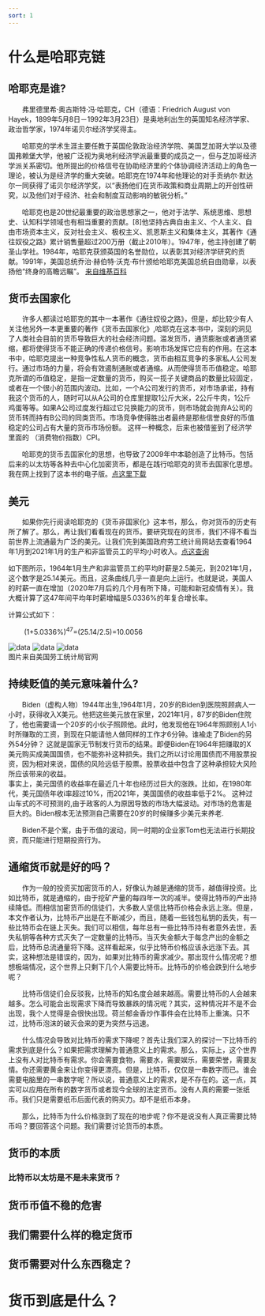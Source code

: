 ```yaml
---
sort: 1
---
```


# 什么是哈耶克链

## 哈耶克是谁?
   
&ensp;&ensp;&ensp;&ensp;弗里德里希·奥古斯特·冯·哈耶克，CH（德语：Friedrich August von Hayek，1899年5月8日－1992年3月23日）是奥地利出生的英国知名经济学家、政治哲学家，1974年诺贝尔经济学奖得主。

&ensp;&ensp;&ensp;&ensp;哈耶克的学术生涯主要任教于英国伦敦政治经济学院、美国芝加哥大学以及德国弗赖堡大学，他被广泛视为奥地利经济学派最重要的成员之一，但与芝加哥经济学派关系密切。他所提出的价格信号在协助经济里的个体协调经济活动上的角色一理论，被认为是经济学的重大突破。哈耶克在1974年和他理论的对手贡纳尔·默达尔一同获得了诺贝尔经济学奖，以“表扬他们在货币政策和商业周期上的开创性研究，以及他们对于经济、社会和制度互动影响的敏锐分析。”

&ensp;&ensp;&ensp;&ensp;哈耶克也是20世纪最重要的政治思想家之一，他对于法学、系统思维、思想史、认知科学领域也有相当重要的贡献。[8]他坚持古典自由主义、个人主义、自由市场资本主义，反对社会主义、极权主义、凯恩斯主义和集体主义，其著作《通往奴役之路》累计销售量超过200万册（截止2010年）。1947年，他主持创建了朝圣山学社。1984年，哈耶克获颁英国的名誉勋位，以表彰其对经济学研究的贡献。1991年，美国总统乔治·赫伯特·沃克·布什颁给哈耶克美国总统自由勋章，以表扬他“终身的高瞻远瞩”。 [来自维基百科](https://zh.wikipedia.org/wiki/%E5%BC%97%E9%87%8C%E5%BE%B7%E9%87%8C%E5%B8%8C%C2%B7%E5%93%88%E8%80%B6%E5%85%8B)


## 货币去国家化
&ensp;&ensp;&ensp;&ensp;许多人都读过哈耶克的其中一本著作《通往奴役之路》，但是，却比较少有人关注他另外一本更重要的著作《货币去国家化》,哈耶克在这本书中，深刻的洞见了人类社会目前的货币导致巨大的社会经济问题。滥发货币，通货膨胀或者通货紧缩，都将使得货币不能正确的传递价格信号。影响市场发挥它应有的作用。在这本书中，哈耶克提出一种竞争性私人货币的概念，货币由相互竞争的多家私人公司发行。通过市场的力量，将会有效遏制通胀或者通缩。从而使得货币币值稳定。哈耶克所谓的币值稳定，是指一定数量的货币，购买一揽子关键商品的数量比较固定，或者在一个很小的范围内波动。比如，一个A公司发行的货币，对市场承诺，持有我这个货币的人，随时可以从A公司的仓库里提取1公斤大米，2公斤牛肉，1公斤鸡蛋等等。如果A公司过度发行超过它兑换能力的货币，则市场就会抛弃A公司的货币转而持有B公司的同类货币。市场竞争使得胜出者最终是那些信誉良好的币值稳定的公司占有大量的货币市场份额。  这样一种概念，后来也被借鉴到了经济学里面的 （消费物价指数）CPI。

&ensp;&ensp;&ensp;&ensp;哈耶克的货币去国家化的思想，也导致了2009年中本聪创造了比特币。包括后来的以太坊等各种去中心化加密货币，都是在践行哈耶克的货币去国家化思想。我在网上找到了这本书的电子版。[点这里下载](https://github.com/holyshell/Books/blob/master/%5B%E8%B4%A7%E5%B8%81%E7%9A%84%E9%9D%9E%E5%9B%BD%E5%AE%B6%E5%8C%96%5D.%E5%93%88%E8%80%B6%E5%85%8B.pdf)

## 美元

&ensp;&ensp;&ensp;&ensp;如果你先行阅读哈耶克的《货币非国家化》这本书，那么，你对货币的历史有所了解了。那么，再让我们看看现在的货币。要研究现在的货币，我们不得不看当前世界上流通最为广泛的美元。让我们先到美国政府劳工统计局网站去查看1964年1月到2021年1月的生产和非监管员工的平均小时收入。[点这查询](https://data.bls.gov/pdq/SurveyOutputServlet)   

如下图所示，1964年1月生产和非监管员工的平均时薪是2.5美元，到2021年1月，这个数字是25.14美元。而且，这条曲线几乎一直是向上运行。也就是说，美国人的时薪一直在增加（2020年7月后的几个月有所下降，可能和新冠疫情有关）。我大概计算了这47年间平均年时薪增幅是5.0336%的年复合增长率。  

 计算公式如下：  

&ensp;&ensp;&ensp;&ensp; (1+5.0336%)<sup>47</sup>=(25.14/2.5)=10.0056

![data](/imgs/d1.png)
![data](/imgs/d2.png)
![data](/imgs/d3.png)  
图片来自美国劳工统计局官网

## 持续贬值的美元意味着什么?


&ensp;&ensp;&ensp;&ensp;Biden（虚构人物）1944年出生,1964年1月，20岁的Biden到医院照顾病人一小时，获得收入X美元。他把这些美元放在家里，2021年1月，87岁的Biden住院了，他也需要请一个20岁的小伙子照顾他。此时，他发现他在1964年照顾别人1小时所赚取的工资，到现在只能请他人做同样的工作才6分钟。谁褕走了Biden的另外54分钟？ 这就是国家无节制发行货币的结果。即便Biden在1964年把赚取的X美元购买成美国国债，也不能弥补这种损失。我们之所以讨论用国债而不用股票投资，因为相对来说，国债的风险远低于股票。股票收益中包含了这种承担较大风险所应该带来的收益。   
事实上，美元国债的收益率在最近几十年也经历过巨大的涨跌。比如，在1980年代，美元国债年收i率超过10%，而2021年，美国国债的收益率低于2%。 这种过山车式的不可预测的,由于政客的人为原因导致的市场大幅波动。对市场的危害是巨大的。Biden根本无法预测自己需要在20岁的时候赚多少美元来养老.

&ensp;&ensp;&ensp;&ensp;Biden不是个案，由于币值的波动，同一时期的企业家Tom也无法进行长期投资，而只能进行短期投资行为。

## 通缩货币就是好的吗？

&ensp;&ensp;&ensp;&ensp;作为一般的投资买加密货币的人，好像认为越是通缩的货币，越值得投资。比如比特币，就是通缩的，由于挖矿产量的每四年一次的减半。使得比特币的产出持续降低。而相信加密货币的信徒们，大多数人坚信比特币价格会永远上涨。但是，本文作者认为，比特币产出是在不断减少，而且，随着一些钱包私钥的丢失，有一些比特币会在链上灭失。我们可以相信，每年总有一些比特币持有者意外去世，丢失私钥等各种方式灭失了一定数量的比特币。当灭失金额大于每念产出的金额之后，比特币总流通量将下降。这样看起来，似乎比特币价格应该永远涨下去。其实，这种想法是错误的，因为，如果对比特币的需求减少。那出现什么情况呢？想想极端情况，这个世界上只剩下几个人需要比特币。比特币的价格会跌到什么地步呢？  

&ensp;&ensp;&ensp;&ensp;比特币信徒们会反驳我，比特币的知名度会越来越高。需要比特币的人会越来越多。怎么可能会出现需求下降而导致暴跌的情况呢？其实，这种情况并不是不会出现，我个人觉得是会很快出现。荷兰郁金香炒作事件会在比特币上重演。只不过，比特币泡沫的破灭会来的更为突然与迅速。  

&ensp;&ensp;&ensp;&ensp;什么情况会导致对比特币的需求下降呢？首先让我们深入的探讨一下比特币的需求到底是什么？如果把需求理解为普通意义上的需求。那么，实际上，这个世界上没有人对比特币有需求。你会需要食物，需要水，需要娱乐，需要荣誉，需要友情。你还需要黄金来让你变得更漂亮。但是，比特币，仅仅是一串数字而已。谁会需要电脑里的一串数字呢？所以说，普通意义上的需求，是不存在的。这一点，其实可以应用在所有的数字货币或者现今全球的法定货币。没有人真的需要一张纸币。我们只是需要纸币后面代表的购买力。却不是纸币本身。  

&ensp;&ensp;&ensp;&ensp;那么，比特币为什么价格涨到了现在的地步呢？你不是说没有人真正需要比特币吗？要回答这个问题。我们需要讨论货币的本质。   

## 货币的本质




### 比特币以太坊是不是未来货币？

## 货币币值不稳的危害

## 我们需要什么样的稳定货币

## 货币需要对什么东西稳定？


# 货币到底是什么？